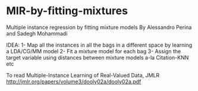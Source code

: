 MIR-by-fitting-mixtures
=======================
Multiple instance regression by fitting mixture models
By Alessandro Perina and Sadegh Mohammadi

IDEA:
1- Map all the instances in all the bags in a different space by learning a LDA/CG/MM model
2- Fit a mixture model for each bag
3- Assign the target variable using distances between mixture models a-la Citation-KNN etc

To read
Multiple-Instance Learning of Real-Valued Data, JMLR http://jmlr.org/papers/volume3/dooly02a/dooly02a.pdf

